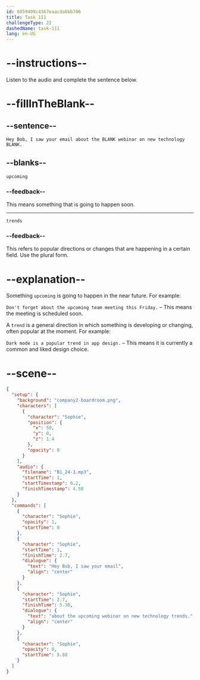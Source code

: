 ```yaml
---
id: 6859409c4367eaacda6bb706
title: Task 111
challengeType: 22
dashedName: task-111
lang: en-US
---
```


<!-- (Audio) Sophie: Hey Bob, I saw your email about the upcoming webinar on new technology trends. -->

# --instructions--

Listen to the audio and complete the sentence below.

# --fillInTheBlank--

## --sentence--

`Hey Bob, I saw your email about the BLANK webinar on new technology BLANK.`

## --blanks--

`upcoming`

### --feedback--

This means something that is going to happen soon.

---

`trends`

### --feedback--

This refers to popular directions or changes that are happening in a certain field. Use the plural form.

# --explanation--

Something `upcoming` is going to happen in the near future. For example:

`Don't forget about the upcoming team meeting this Friday.` – This means the meeting is scheduled soon.

A `trend` is a general direction in which something is developing or changing, often popular at the moment. For example:

`Dark mode is a popular trend in app design.` – This means it is currently a common and liked design choice.

# --scene--

```json
{
  "setup": {
    "background": "company2-boardroom.png",
    "characters": [
      {
        "character": "Sophie",
        "position": {
          "x": 50,
          "y": 0,
          "z": 1.4
        },
        "opacity": 0
      }
    ],
    "audio": {
      "filename": "B1_24-3.mp3",
      "startTime": 1,
      "startTimestamp": 0.2,
      "finishTimestamp": 4.58
    }
  },
  "commands": [
    {
      "character": "Sophie",
      "opacity": 1,
      "startTime": 0
    },
    {
      "character": "Sophie",
      "startTime": 1,
      "finishTime": 2.7,
      "dialogue": {
        "text": "Hey Bob, I saw your email",
        "align": "center"
      }
    },
    {
      "character": "Sophie",
      "startTime": 2.7,
      "finishTime": 5.38,
      "dialogue": {
        "text": "about the upcoming webinar on new technology trends.",
        "align": "center"
      }
    },
    {
      "character": "Sophie",
      "opacity": 0,
      "startTime": 5.88
    }
  ]
}
```
